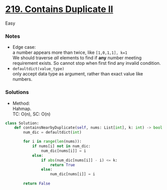# [219. Contains Duplicate II](https://leetcode.com/problems/contains-duplicate-ii/description/?envType=study-plan-v2&envId=top-interview-150)

Easy

### Notes

- Edge case:\
  a number appears more than twice, like `[1,0,1,1], k=1`\
  We should traverse *all* elements to find if **any** number meeting requirement exists. So cannot stop when first find any invalid condition.
- `defaultdict(value_type)`\
  only accept data type as argument, rather than exact value like numbers.

### Solutions

- Method:\
  Hahmap.\
  TC: O(n), SC: O(n)
```python
class Solution:
    def containsNearbyDuplicate(self, nums: List[int], k: int) -> bool:
        num_dic = defaultdict(int)

        for i in range(len(nums)):
            if nums[i] not in num_dic:
                num_dic[nums[i]] = i
            else:
                if abs(num_dic[nums[i]] - i) <= k:
                    return True
                else:
                    num_dic[nums[i]] = i
                    
        return False
```
